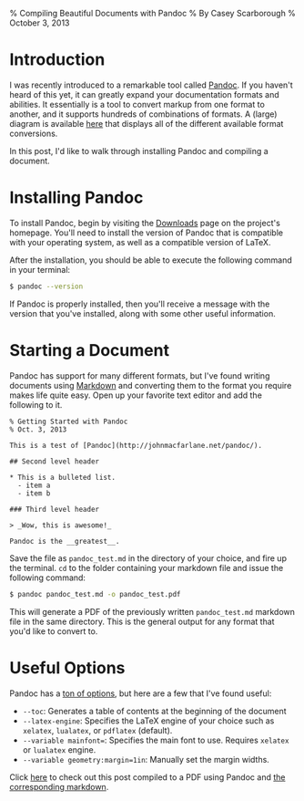 % Compiling Beautiful Documents with Pandoc
% By Casey Scarborough
% October 3, 2013

# Introduction

I was recently introduced to a remarkable tool called [Pandoc](http://johnmacfarlane.net/pandoc/). If you haven't heard of this yet, it can greatly expand your documentation formats and abilities. It essentially is a tool to convert markup from one format to another, and it supports hundreds of combinations of formats. A (large) diagram is available [here](http://johnmacfarlane.net/pandoc/diagram.png) that displays all of the different available format conversions.

In this post, I'd like to walk through installing Pandoc and compiling a document.

# Installing Pandoc

To install Pandoc, begin by visiting the [Downloads](http://johnmacfarlane.net/pandoc/installing.html) page on the project's homepage. You'll need to install the version of Pandoc that is compatible with your operating system, as well as a compatible version of LaTeX.

After the installation, you should be able to execute the following command in your terminal:

```bash
$ pandoc --version
```

If Pandoc is properly installed, then you'll receive a message with the version that you've installed, along with some other useful information.

# Starting a Document

Pandoc has support for many different formats, but I've found writing documents using [Markdown](http://en.wikipedia.org/wiki/Markdown) and converting them to the format you require makes life quite easy. Open up your favorite text editor and add the following to it.

```
% Getting Started with Pandoc
% Oct. 3, 2013

This is a test of [Pandoc](http://johnmacfarlane.net/pandoc/).

## Second level header

* This is a bulleted list.
  - item a
  - item b

### Third level header

> _Wow, this is awesome!_

Pandoc is the __greatest__.
```

Save the file as `pandoc_test.md` in the directory of your choice, and fire up the terminal. `cd` to the folder containing your markdown file and issue the following command:

```bash
$ pandoc pandoc_test.md -o pandoc_test.pdf
```

This will generate a PDF of the previously written `pandoc_test.md` markdown file in the same directory. This is the general output for any format that you'd like to convert to.

# Useful Options

Pandoc has a [ton of options](http://johnmacfarlane.net/pandoc/README.html#options), but here are a few that I've found useful:

* `--toc`: Generates a table of contents at the beginning of the document
* `--latex-engine`: Specifies the LaTeX engine of your choice such as `xelatex`, `lualatex`, or `pdflatex` (default).
* `--variable mainfont=`: Specifies the main font to use. Requires `xelatex` or `lualatex` engine.
* `--variable geometry:margin=1in`: Manually set the margin widths.

Click [here](http://caseyscarborough.com/lib/pandoc.pdf) to check out this post compiled to a PDF using Pandoc and [the corresponding markdown](http://caseyscarborough.com/lib/pandoc.md).